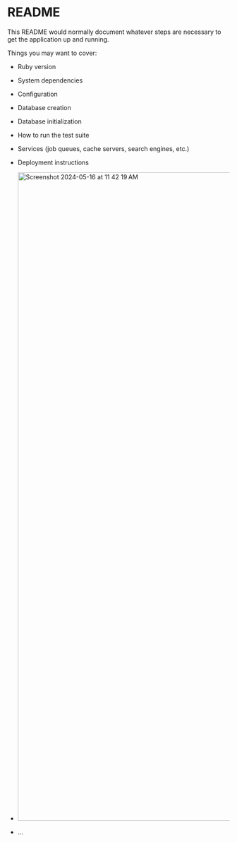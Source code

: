 # README

This README would normally document whatever steps are necessary to get the
application up and running.

Things you may want to cover:

* Ruby version

* System dependencies

* Configuration

* Database creation

* Database initialization

* How to run the test suite

* Services (job queues, cache servers, search engines, etc.)

* Deployment instructions

* <img width="1470" alt="Screenshot 2024-05-16 at 11 42 19 AM" src="https://github.com/SyedSibtainRazvi/Rails-todo/assets/85342058/eb834f69-c5b4-4d44-8cbc-a35031d9dfcd">


* ...

